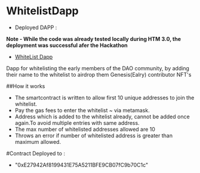 # WhitelistDapp
- Deployed DAPP :

**Note - While the code was already tested locally during HTM 3.0, the deployment was successful afer the Hackathon**
-  <a href="https://whitelist-dao-five.vercel.app/" target="_blank">WhiteList Dapp</a>

Dapp for whitelisting  the early members of the DAO community, by adding their name to the whitelist to airdrop them Genesis(Ealry) contributor NFT's


##How it works

 - The smartcontract is written to allow first 10 unique addresses to join the whitelist.
 - Pay the gas fees to enter the whitelist ~ via metamask.
 - Address which is added to the whitelist already, cannot be added once again.To avoid multiple entries with same address.
 - The max number of whitelisted addresses allowed are 10
 - Throws an error if number of whitelisted address is greater than maximum allowed.
 
 #Contract Deployed to :
 
  - "0xE27942Af8199431E75A5211BFE9CB07fC9b70C1c"
